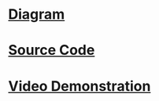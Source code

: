 # [Diagram](schema.jpg)
# [Source Code](stateMachine0403.ino)
# [Video Demonstration](https://www.youtube.com/shorts/8sUBebBl4FE)
